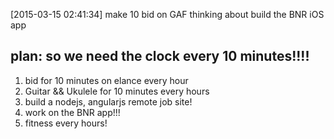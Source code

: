 [2015-03-15 02:41:34] make 10 bid on GAF
thinking about build the BNR iOS app


## plan: so we need the clock every 10 minutes!!!!
1. bid for 10 minutes on elance every hour
2. Guitar && Ukulele for 10 minutes every hours
3. build a nodejs, angularjs remote job site!
4. work on the BNR app!!!
5. fitness every hours!
